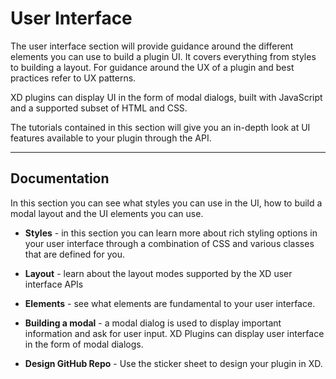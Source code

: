 # User Interface

The user interface section will provide guidance around the different elements you can use to build a plugin UI. It covers everything from styles to building a layout. For guidance around the UX of a plugin and best practices refer to UX patterns.

XD plugins can display UI in the form of modal dialogs, built with JavaScript and a supported subset of HTML and CSS.

The tutorials contained in this section will give you an in-depth look at UI features available to your plugin through the API.

----------
## Documentation

In this section you can see what styles you can use in the UI, how to build a modal layout and the UI elements you can use.

- **Styles** - in this section you can learn more about rich styling options in your user interface through a combination of CSS and various classes that are defined for you.

- **Layout** - learn about the layout modes supported by the XD user interface APIs

- **Elements** - see what elements are fundamental to your user interface.

- **Building a modal** - a modal dialog is used to display important information and ask for user input. XD Plugins can display user interface in the form of modal dialogs.

- **Design GitHub Repo** - Use the sticker sheet to design your plugin in XD.

